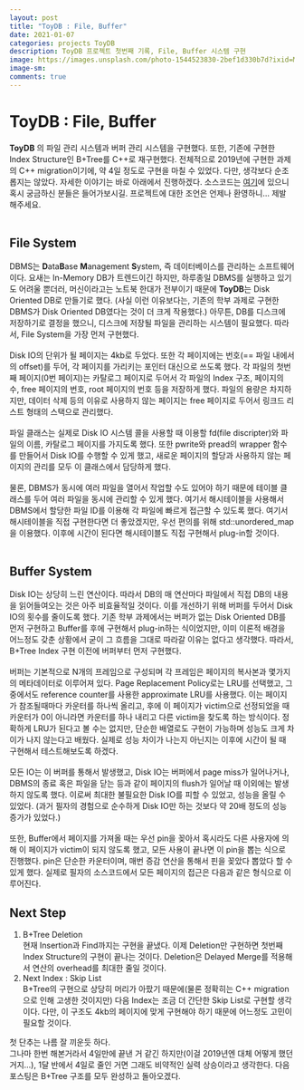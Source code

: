 ```yaml
---
layout: post
title: "ToyDB : File, Buffer"
date: 2021-01-07
categories: projects ToyDB
description: ToyDB 프로젝트 첫번째 기록, File, Buffer 시스템 구현
image: https://images.unsplash.com/photo-1544523830-2bef1d330b7d?ixid=MXwxMjA3fDB8MHxwaG90by1wYWdlfHx8fGVufDB8fHw%3D&ixlib=rb-1.2.1&auto=format&fit=crop&w=675&q=80
image-sm:
comments: true
---
```


# ToyDB : File, Buffer
<b>ToyDB</b> 의 파일 관리 시스템과 버퍼 관리 시스템을 구현했다. 또한, 기존에 구현한 Index Structure인 B+Tree를 C++로 재구현했다. 전체적으로 2019년에 구현한 과제의 C++ migration이기에, 약 4일 정도로 구현을 마칠 수 있었다. 다만, 생각보다 순조롭지는 않았다. 자세한 이야기는 바로 아래에서 진행하겠다. 소스코드는 [여기](https://github.com/pch6828/ToyDB)에 있으니 혹시 궁금하신 분들은 들어가보시길. 프로젝트에 대한 조언은 언제나 환영하니... 제발 해주세요.<br>
<br>

## File System
DBMS는 <b>D</b>ata<b>B</b>ase <b>M</b>anagement <b>S</b>ystem, 즉 데이터베이스를 관리하는 소프트웨어이다. 요새는 In-Memory DB가 트렌드이긴 하지만, 하루종일 DBMS를 실행하고 있기도 어려울 뿐더러, 머신이라고는 노트북 한대가 전부이기 때문에 <b>ToyDB</b>는 Disk Oriented DB로 만들기로 했다. (사실 이런 이유보다는, 기존의 학부 과제로 구현한 DBMS가 Disk Oriented DB였다는 것이 더 크게 작용했다.) 아무튼, DB를 디스크에 저장하기로 결정을 했으니, 디스크에 저장될 파일을 관리하는 시스템이 필요했다. 따라서, File System을 가장 먼저 구현했다.<br>
<br>
Disk IO의 단위가 될 페이지는 4kb로 두었다. 또한 각 페이지에는 번호(== 파일 내에서의 offset)를 두어, 각 페이지를 가리키는 포인터 대신으로 쓰도록 했다. 각 파일의 첫번째 페이지(0번 페이지)는 카탈로그 페이지로 두어서 각 파일의 Index 구조, 페이지의 수, free 페이지의 번호, root 페이지의 번호 등을 저장하게 했다. 파일의 용량은 차지하지만, 데이터 삭제 등의 이유로 사용하지 않는 페이지는 free 페이지로 두어서 링크드 리스트 형태의 스택으로 관리했다.<br>
<br>
파일 클래스는 실제로 Disk IO 시스템 콜을 사용할 때 이용할 fd(file discripter)와 파일의 이름, 카탈로그 페이지를 가지도록 했다. 또한 pwrite와 pread의 wrapper 함수를 만들어서 Disk IO를 수행할 수 있게 했고, 새로운 페이지의 할당과 사용하지 않는 페이지의 관리를 모두 이 클래스에서 담당하게 했다.<br>
<br>
물론, DBMS가 동시에 여러 파일을 열어서 작업할 수도 있어야 하기 때문에 테이블 클래스를 두어 여러 파일을 동시에 관리할 수 있게 했다. 여기서 해시테이블을 사용해서 DBMS에서 할당한 파일 ID를 이용해 각 파일에 빠르게 접근할 수 있도록 했다. 여기서 해시테이블을 직접 구현한다면 더 좋았겠지만, 우선 편의를 위해 std::unordered_map을 이용했다. 이후에 시간이 된다면 해시테이블도 직접 구현해서 plug-in할 것이다.<br>
<br>

## Buffer System
Disk IO는 상당히 느린 연산이다. 따라서 DB의 매 연산마다 파일에서 직접 DB의 내용을 읽어들여오는 것은 아주 비효율적일 것이다. 이를 개선하기 위해 버퍼를 두어서 Disk IO의 횟수를 줄이도록 했다. 기존 학부 과제에서는 버퍼가 없는 Disk Oriented DB를 먼저 구현하고 Buffer를 후에 구현해서 plug-in하는 식이었지만, 이미 이론적 배경을 어느정도 갖춘 상황에서 굳이 그 흐름을 그대로 따라갈 이유는 없다고 생각했다. 따라서, B+Tree Index 구현 이전에 버퍼부터 먼저 구현했다.<br>
<br>
버퍼는 기본적으로 N개의 프레임으로 구성되며 각 프레임은 페이지의 복사본과 몇가지의 메타데이터로 이루어져 있다. Page Replacement Policy로는 LRU를 선택했고, 그 중에서도 reference counter를 사용한 approximate LRU를 사용했다. 이는 페이지가 참조될때마다 카운터를 하나씩 올리고, 후에 이 페이지가 victim으로 선정되었을 때 카운터가 0이 아니라면 카운터를 하나 내리고 다른 victim을 찾도록 하는 방식이다. 정확하게 LRU가 된다고 볼 수는 없지만, 단순한 배열로도 구현이 가능하며 성능도 크게 차이가 나지 않는다고 배웠다. 실제로 성능 차이가 나는지 아닌지는 이후에 시간이 될 때 구현해서 테스트해보도록 하겠다.<br>
<br>
모든 IO는 이 버퍼를 통해서 발생했고, Disk IO는 버퍼에서 page miss가 일어나거나, DBMS의 종료 혹은 파일을 닫는 등과 같이 페이지의 flush가 일어날 때 이외에는 발생하지 않도록 했다. 이로써 최대한 불필요한 Disk IO를 피할 수 있었고, 성능을 올릴 수 있었다. (과거 필자의 경험으로 순수하게 Disk IO만 하는 것보다 약 20배 정도의 성능 증가가 있었다.)<br>
<br>
또한, Buffer에서 페이지를 가져올 때는 우선 pin을 꽂아서 혹시라도 다른 사용자에 의해 이 페이지가 victim이 되지 않도록 했고, 모든 사용이 끝나면 이 pin을 뽑는 식으로 진행했다. pin은 단순한 카운터이며, 매번 증감 연산을 통해서 핀을 꽂았다 뽑았다 할 수 있게 했다. 실제로 필자의 소스코드에서 모든 페이지의 접근은 다음과 같은 형식으로 이루어진다.

<script src="https://gist.github.com/pch6828/b51d02ace894a91b7893ac8fa8576290.js"></script>

## Next Step
1. B+Tree Deletion<br>
현재 Insertion과 Find까지는 구현을 끝냈다. 이제 Deletion만 구현하면 첫번째 Index Structure의 구현이 끝나는 것이다. Deletion은 Delayed Merge를 적용해서 연산의 overhead를 최대한 줄일 것이다.
1. Next Index : Skip List<br>
B+Tree의 구현으로 상당히 머리가 아팠기 때문에(물론 정확히는 C++ migration으로 인해 고생한 것이지만) 다음 Index는 조금 더 간단한 Skip List로 구현할 생각이다. 다만, 이 구조도 4kb의 페이지에 맞게 구현해야 하기 때문에 어느정도 고민이 필요할 것이다.

첫 단추는 나름 잘 끼운듯 하다.<br>
그나마 한번 해본거라서 4일만에 끝낸 거 같긴 하지만(이걸 2019년엔 대체 어떻게 했던 거지...), 1달 반에서 4일로 줄인 거면 그래도 비약적인 실력 상승이라고 생각한다. 다음 포스팅은 B+Tree 구조를 모두 완성하고 돌아오겠다.